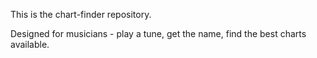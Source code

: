 This is the chart-finder repository.

Designed for musicians - play a tune, get the name, find the best charts available.
